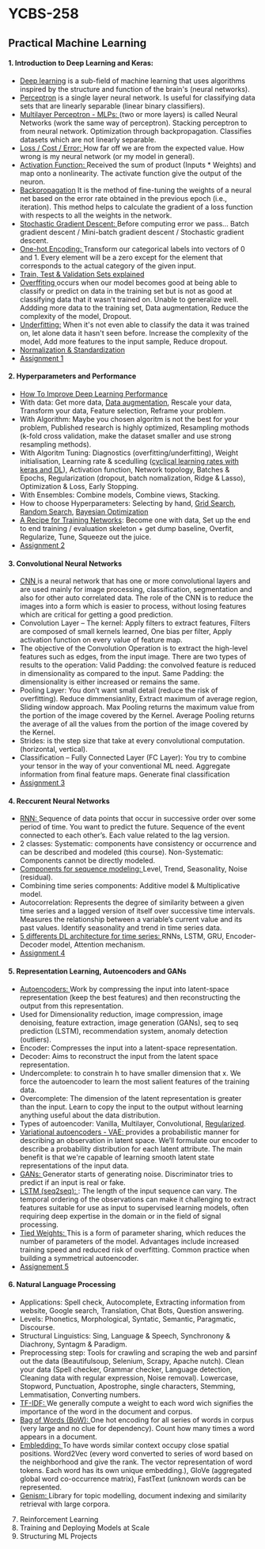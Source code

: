 # YCBS-258
## Practical Machine Learning

#### 1. Introduction to Deep Learning and Keras:
  - [Deep learning](https://youtu.be/aircAruvnKk) is a sub-field of machine learning that uses algorithms inspired by the structure and function of the brain's (neural networks). 
  - [Perceptron](https://towardsdatascience.com/what-the-hell-is-perceptron-626217814f53) is a single layer neural network. Is useful for classifying data sets that are linearly separable (linear binary classifiers). 
  - [Multilayer Perceptron - MLPs: ](https://towardsdatascience.com/multilayer-perceptron-explained-with-a-real-life-example-and-python-code-sentiment-analysis-cb408ee93141)(two or more layers) is called Neural Networks (work the same way of perceptron). Stacking perceptron to from neural network. Optimization through backpropagation. Classifies datasets which are not linearly separable. 
  - [Loss / Cost / Error: ](https://medium.com/artificialis/neural-network-basics-loss-and-cost-functions-9d089e9de5f8)How far off we are from the expected value. How wrong is my neural network (or my model in general).
  - [Activation Function: ](https://towardsdatascience.com/activation-functions-neural-networks-1cbd9f8d91d6)Received the sum of product (Inputs * Weights) and map onto a nonlinearity. The activate function give the output of the neuron.
  - [Backpropagation](https://youtu.be/Ilg3gGewQ5U) It is the method of fine-tuning the weights of a neural net based on the error rate obtained in the previous epoch (i.e., iteration). This method helps to calculate the gradient of a loss function with respects to all the weights in the network.
  - [Stochastic Gradient Descent: ](https://towardsdatascience.com/stochastic-gradient-descent-clearly-explained-53d239905d31)Before computing error we pass… Batch gradient descent / Mini-batch gradient descent / Stochastic gradient descent.
  - [One-hot Encoding: ](https://youtu.be/v_4KWmkwmsU)Transform our categorical labels into vectors of 0 and 1. Every element will be a zero except for the element that corresponds to the actual category of the given input.
  - [Train, Test & Validation Sets explained](https://youtu.be/Zi-0rlM4RDs)
  - [Overffiting ](https://youtu.be/DEMmkFC6IGM)occurs when our model becomes good at being able to classify or predict on data in the training set but is not as good at classifying data that it wasn't trained on. Unable to generalize well. Addding more data to the training set, Data augmentation, Reduce the complexity of the model, Dropout.
  - [Underfitting:](https://youtu.be/aircAruvnKk) When it's not even able to classify the data it was trained on, let alone data it hasn't seen before. Increase the complexity of the model, Add more features to the input sample, Reduce dropout.
  - [Normalization & Standardization](https://scikit-learn.org/stable/modules/classes.html#module-sklearn.preprocessing)
  - [Assignment 1](https://github.com/MNLepage08/YCBS-258/blob/main/Homework_M1_Marie-Noel%20Lepage.ipynb)

#### 2. Hyperparameters and Performance
  - [How To Improve Deep Learning Performance](https://machinelearningmastery.com/improve-deep-learning-performance/)
  - With data: Get more data, [Data augmentation](https://augmentor.readthedocs.io/en/master/), Rescale your data, Transform your data, Feature selection, Reframe your problem.
  - With Algorithm: Maybe you chosen algoritm is not the best for your problem, Published research is highly optimized, Resampling mothods (k-fold cross validation, make the dataset smaller and use strong resampling methods).
  - With Algoritm Tuning: Diagnostics (overfitting/underfitting), Weight initialisation, Learning rate & scedulling ([cyclical learning rates with keras and DL](https://pyimagesearch.com/2019/07/29/cyclical-learning-rates-with-keras-and-deep-learning/#:~:text=learning%20rate%20range.-,What%20are%20cyclical%20learning%20rates%3F,you%20simply%20need%20a%20callback)), Activation function, Network topology, Batches & Epochs, Regularization (dropout, batch nomalization, Ridge & Lasso), Optimization & Loss, Early Stopping.
  - With Ensembles: Combine models, Combine views, Stacking.
  - How to choose Hyperparameters: Selecting by hand, [Grid Search](https://medium.com/fintechexplained/what-is-grid-search-c01fe886ef0a), [Random Search](https://www.jmlr.org/papers/volume13/bergstra12a/bergstra12a.pdf), [Bayesian Optimization](https://towardsdatascience.com/a-conceptual-explanation-of-bayesian-model-based-hyperparameter-optimization-for-machine-learning-b8172278050f)
  - [A Recipe for Training Networks](http://karpathy.github.io/2019/04/25/recipe/): Become one with data, Set up the end to end training / evaluation skeleton + get dump baseline, Overfit, Regularize, Tune, Squeeze out the juice.
  - [Assignment 2](https://github.com/MNLepage08/YCBS-258/blob/main/Homework_M2_Marie-Noel%20Lepage.ipynb)
  
#### 3. Convolutional Neural Networks
  - [CNN ](https://towardsdatascience.com/a-comprehensive-guide-to-convolutional-neural-networks-the-eli5-way-3bd2b1164a53) is a neural network that has one or more convolutional layers and are used mainly for image processing, classification, segmentation and also for other auto correlated data. The role of the CNN is to reduce the images into a form which is easier to process, without losing features which are critical for getting a good prediction.
  - Convolution Layer – The kernel: Apply filters to extract features, Filters are composed of small kernels learned, One bias per filter, Apply activation function on every value of feature map.
  - The objective of the Convolution Operation is to extract the high-level features such as edges, from the input image.  There are two types of results to the operation: Valid Padding: the convolved feature is reduced in dimensionality as compared to the input. Same Padding: the dimensionality is either increased or remains the same. 
  - Pooling Layer: You don’t want small detail (reduce the risk of overfitting). Reduce dimmensianlity, Extract maximum of average region, Sliding window approach. Max Pooling returns the maximum value from the portion of the image covered by the Kernel. Average Pooling returns the average of all the values from the portion of the image covered by the Kernel. 
  - Strides: is the step size that take at every convolutional computation. (horizontal, vertical).
  - Classification – Fully Connected Layer (FC Layer): You try to combine your tensor in the way of your conventional ML need. Aggregate information from final feature maps. Generate final classification
  - [Assignment 3](https://github.com/MNLepage08/YCBS-258/blob/main/Homework_M3_Marie_Noel_Lepage.ipynb)

#### 4. Reccurent Neural Networks
  - [RNN: ](https://towardsdatascience.com/recurrent-neural-networks-d4642c9bc7ce)Sequence of data points that occur in successive order over some period of time. You want to predict the future. Sequence of the event connected to each other’s. Each value related to the lag version.
  - 2 classes: Systematic: components have consistency or occurrence and can be described and modeled (this course). Non-Systematic: Components cannot be directly modeled.
  - [Components for sequence modeling: ](https://machinelearningmastery.com/decompose-time-series-data-trend-seasonality/)Level, Trend, Seasonality, Noise (residual).
  - Combining time series components: Additive model & Multiplicative model.
  - Autocorrelation: Represents the degree of similarity between a given time series and a lagged version of itself over successive time intervals. Measures the relationship between a variable’s current value and its past values. Identify seasonality and trend in time series data.
  - [5 differents DL architecture for time series: ](https://towardsdatascience.com/time-series-forecasting-with-deep-learning-and-attention-mechanism-2d001fc871fc) RNNs, LSTM, GRU, Encoder-Decoder model, Attention mechanism.
  - [Assignment 4](https://github.com/MNLepage08/YCBS-258/blob/main/Homework_M4_Marie_Noel_Lepage_v2.ipynb)

#### 5. Representation Learning, Autoencoders and GANs
  - [Autoencoders: ](https://towardsdatascience.com/deep-inside-autoencoders-7e41f319999f)Work by compressing the input into latent-space representation (keep the best features) and then reconstructing the output from this representation.
  - Used for Dimensionality reduction, image compression, image denoising, feature extraction, image generation (GANs), seq to seq prediction (LSTM), recommendation system, anomaly detection (outliers).
  - Encoder: Compresses the input into a latent-space representation.
  - Decoder: Aims to reconstruct the input from the latent space representation.
  - Undercomplete: to constrain h to have smaller dimension that x. We force the autoencoder to learn the most salient features of the training data.
  - Overcomplete: The dimension of the latent representation is greater than the input. Learn to copy the input to the output without learning anything useful about the data distribution.
  - Types of autoencoder: Vanilla, Multilayer, Convolutional, [Regularized](https://keras.io/api/layers/regularizers/).
  - [Variational autoencoders - VAE: ](https://www.jeremyjordan.me/variational-autoencoders/)provides a probabilistic manner for describing an observation in latent space. We’ll formulate our encoder to describe a probability distribution for each latent attribute. The main benefit is that we're capable of learning smooth latent state representations of the input data.
  - [GANs: ](https://towardsdatascience.com/understanding-generative-adversarial-networks-gans-cd6e4651a29)Generator starts of generating noise. Discriminator tries to predict if an input is real or fake.
  - [LSTM (seq2seq): ](https://machinelearningmastery.com/lstm-autoencoders/): The length of the input sequence can vary.	The temporal ordering of the observations can make it challenging to extract features suitable for use as input to supervised learning models, often requiring deep expertise in the domain or in the field of signal processing.
  - [Tied Weights: ](https://medium.com/@lmayrandprovencher/building-an-autoencoder-with-tied-weights-in-keras-c4a559c529a2)This is a form of parameter sharing, which reduces the number of parameters of the model. Advantages include increased training speed and reduced risk of overfitting. Common practice when building a symmetrical autoencoder.
  - [Assignement 5](https://github.com/MNLepage08/YCBS-258/blob/main/Homework_M5_Marie-Noel%20Lepage.ipynb)

#### 6. Natural Language Processing
  - Applications: Spell check, Autocomplete, Extracting information from website, Google search, Translation, Chat Bots, Question answering.
  - Levels: Phonetics, Morphological, Syntatic, Semantic, Paragmatic, Discourse.
  - Structural Linguistics: Sing, Language & Speech, Synchronony & Diachrony, Syntagm & Paradigm.
  - Preprocessing step: Tools for crawling and scraping the web and parsinf out the data (Beautifulsoup, Selenium, Scrapy, Apache nutch). Clean your data (Spell checker, Grammar checker, Language detection, Cleaning data with regular expression, Noise removal). Lowercase, Stopword, Punctuation, Apostrophe, single characters, Stemming, Lemmatisation, Converting numbers.
  - [TF-IDF: ](https://towardsdatascience.com/tf-idf-for-document-ranking-from-scratch-in-python-on-real-world-dataset-796d339a4089)We generally compute a weight to each word wich signifies the importance of the word in the document and corpus.
  - [Bag of Words (BoW): ](https://www.analyticsvidhya.com/blog/2021/08/a-friendly-guide-to-nlp-bag-of-words-with-python-example/) One hot encoding for all series of words in corpus (very large and no clue for dependency). Count how many times a word appears in a document.
  - [Embledding: ](https://towardsdatascience.com/word-embeddings-for-nlp-5b72991e01d4) To have words similar context occupy close spatial positions. Word2Vec (every word converted to series of word based on the neighborhood and give the rank. The vector representation of word tokens. Each word has its own unique embedding.), GloVe (aggregated global word co-occurrence matrix), FastText (unknown words can be represented.
  - [Genism: ](https://www.machinelearningplus.com/nlp/gensim-tutorial/)Library for topic modelling, document indexing and similarity retrieval with large corpora.

7. Reinforcement Learning
8. Training and Deploying Models at Scale
9. Structuring ML Projects
